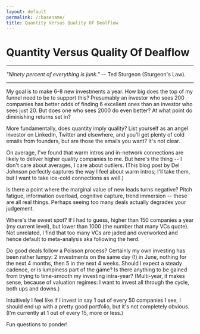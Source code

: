 ```yaml
---
layout: default
permalink: /:basename/
title: Quantity Versus Quality Of Dealflow
---
```


# Quantity Versus Quality Of Dealflow

----
*"Ninety percent of everything is junk."* -- Ted Sturgeon (Sturgeon's Law).

----

My goal is to make 6-8 new investments a year.  How big does the top of my funnel need to be to support this?  Presumably an investor who sees 200 companies has better odds of finding 6 excellent ones than an investor who sees just 20.  But does one who sees 2000 do even better?  At what point do diminishing returns set in?  

More fundamentally, does quantity imply quality?  List yourself as an angel investor on LinkedIn, Twitter and elsewhere, and you'll get plenty of cold emails from founders, but are those the emails you want?  It's not clear.

On average, I've found that warm intros and in-network connections are likely to deliver higher quality companies to me.  But here's the thing -- I don't care about averages, I care about outliers.  (This blog post by Del Johnson perfectly captures the way I feel about warm intros; I'll take them, but I want to take ice-cold connections as well.)

Is there a point where the marginal value of new leads turns negative?  Pitch fatigue, information overload, cognitive capture, trend immersion -- these are all real things.   Perhaps seeing too many deals actually degrades your judgement.  

Where's the sweet spot?  If I had to guess, higher than 150 companies a year (my current level), but lower than 1000 (the number that many VCs quote).  Not unrelated, I find that too many VCs are jaded and overworked and hence default to meta-analysis aka following the herd.

Do good deals follow a Poisson process?  Certainly my own investing has been rather lumpy: 2 investments on the same day (!) in June, nothing for the next 4 months, then 5 in the next 4 weeks.  Should I expect a steady cadence, or is lumpiness part of the game?  Is there anything to be gained from trying to time-smooth my investing intra-year?  (Multi-year, it makes sense, because of valuation regimes: I want to invest all through the cycle, both ups and downs.)

Intuitively I feel like if I invest in say 1 out of every 50 companies I see, I should end up with a pretty good portfolio, but it's not completely obvious.  (I'm currently at 1 out of every 15, more or less.)  

Fun questions to ponder!

<br/>
<br/>